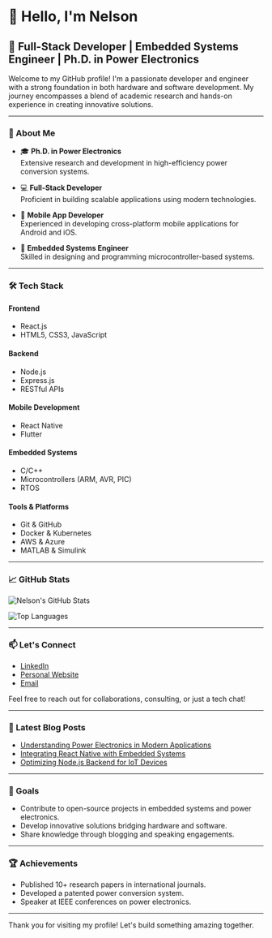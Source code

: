 # 👋 Hello, I'm Nelson

## 🚀 Full-Stack Developer | Embedded Systems Engineer | Ph.D. in Power Electronics

Welcome to my GitHub profile! I'm a passionate developer and engineer with a strong foundation in both hardware and software development. My journey encompasses a blend of academic research and hands-on experience in creating innovative solutions.

---

### 🧠 About Me

- 🎓 **Ph.D. in Power Electronics**  
  Extensive research and development in high-efficiency power conversion systems.

- 💻 **Full-Stack Developer**  
  Proficient in building scalable applications using modern technologies.

- 📱 **Mobile App Developer**  
  Experienced in developing cross-platform mobile applications for Android and iOS.

- 🔌 **Embedded Systems Engineer**  
  Skilled in designing and programming microcontroller-based systems.

---

### 🛠️ Tech Stack

#### Frontend
- React.js
- HTML5, CSS3, JavaScript

#### Backend
- Node.js
- Express.js
- RESTful APIs

#### Mobile Development
- React Native
- Flutter

#### Embedded Systems
- C/C++
- Microcontrollers (ARM, AVR, PIC)
- RTOS

#### Tools & Platforms
- Git & GitHub
- Docker & Kubernetes
- AWS & Azure
- MATLAB & Simulink

---

### 📈 GitHub Stats

![Nelson's GitHub Stats](https://github-readme-stats.vercel.app/api?username=your-github-username&show_icons=true&theme=radical)

![Top Languages](https://github-readme-stats.vercel.app/api/top-langs/?username=your-github-username&layout=compact&theme=radical)

---

### 📫 Let's Connect

- [LinkedIn](https://www.linkedin.com/in/your-linkedin-profile)
- [Personal Website](https://your-personal-website.com)
- [Email](mailto:your-email@example.com)

Feel free to reach out for collaborations, consulting, or just a tech chat!

---

### 📝 Latest Blog Posts

<!-- BLOG-POST-LIST:START -->
- [Understanding Power Electronics in Modern Applications](https://your-blog.com/power-electronics)
- [Integrating React Native with Embedded Systems](https://your-blog.com/react-native-embedded)
- [Optimizing Node.js Backend for IoT Devices](https://your-blog.com/nodejs-iot)
<!-- BLOG-POST-LIST:END -->

---

### 🎯 Goals

- Contribute to open-source projects in embedded systems and power electronics.
- Develop innovative solutions bridging hardware and software.
- Share knowledge through blogging and speaking engagements.

---

### 🏆 Achievements

- Published 10+ research papers in international journals.
- Developed a patented power conversion system.
- Speaker at IEEE conferences on power electronics.

---

Thank you for visiting my profile! Let's build something amazing together.
